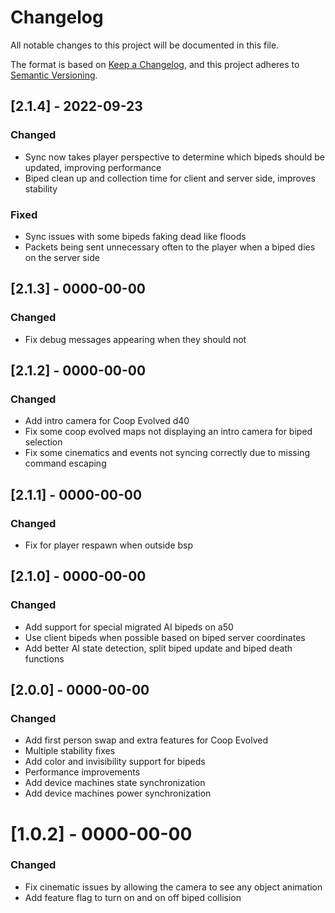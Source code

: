 # Changelog
All notable changes to this project will be documented in this file.

The format is based on [Keep a Changelog](https://keepachangelog.com/en/1.0.0/),
and this project adheres to [Semantic Versioning](https://semver.org/spec/v2.0.0.html).

## [2.1.4] - 2022-09-23
### Changed
- Sync now takes player perspective to determine which bipeds should be updated, improving performance
- Biped clean up and collection time for client and server side, improves stability
### Fixed
- Sync issues with some bipeds faking dead like floods
- Packets being sent unnecessary often to the player when a biped dies on the server side

## [2.1.3] - 0000-00-00
### Changed
- Fix debug messages appearing when they should not

## [2.1.2] - 0000-00-00
### Changed
- Add intro camera for Coop Evolved d40
- Fix some coop evolved maps not displaying an intro camera for biped selection
- Fix some cinematics and events not syncing correctly due to missing command escaping

## [2.1.1] - 0000-00-00
### Changed
- Fix for player respawn when outside bsp

## [2.1.0] - 0000-00-00
### Changed
- Add support for special migrated AI bipeds on a50
- Use client bipeds when possible based on biped server coordinates
- Add better AI state detection, split biped update and biped death functions

## [2.0.0] - 0000-00-00
### Changed
- Add first person swap and extra features for Coop Evolved
- Multiple stability fixes
- Add color and invisibility support for bipeds
- Performance improvements
- Add device machines state synchronization
- Add device machines power synchronization

# [1.0.2] - 0000-00-00
### Changed
- Fix cinematic issues by allowing the camera to see any object animation
- Add feature flag to turn on and on off biped collision